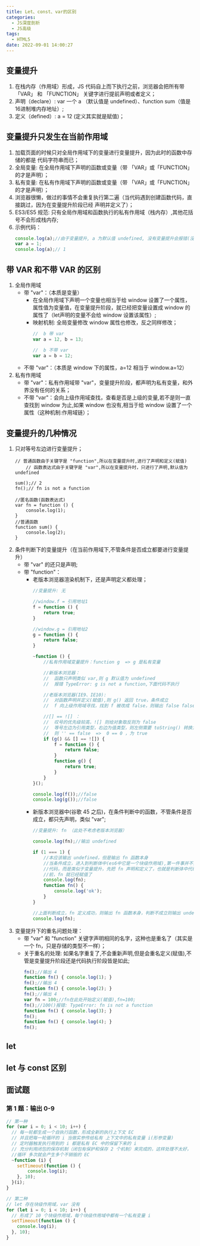 ```yaml
---
title: Let、const、var的区别
categories:
  - JS深度剖析
  - JS高级
tags:
  - HTML5
date: 2022-09-01 14:00:27
---
```


## 变量提升
1. 在栈内存（作用域）形成，JS 代码自上而下执行之前，浏览器会把所有带 「VAR」 和 「FUNCTION」 关键字进行提前声明或者定义；
2. 声明（declare）: var 一个 a （默认值是 undefined）、function sum（值是16进制堆内存地址）;
3. 定义（defined）: a = 12 (定义其实就是赋值)；

## 变量提升只发生在当前作用域
1. 加载页面的时候只对全局作用域下的变量进行变量提升，因为此时的函数中存储的都是 代码字符串而已；
2. 全局变量: 在全局作用域下声明的函数或变量（带 「VAR」或「FUNCTION」的才是声明）；
3. 私有变量: 在私有作用域下声明的函数或变量（带 「VAR」或「FUNCTION」的才是声明）；
4. 浏览器很懒，做过的事情不会重复执行第二遍（当代码遇到创建函数代码，直接跳过，因为在变量提升阶段已经 声明并定义了）；
5. ES3/ES5 规范: 只有全局作用域和函数执行的私有作用域（栈内存）,其他花括号不会形成栈内存;
6. 示例代码：
    ```js
    console.log(a);//由于变量提升, a 为默认值 undefined, 没有变量提升会报错(没有定义)
    var a = 1;
    console.log(a);// 1
    ```

## 带 VAR 和不带 VAR 的区别
1. 全局作用域
    - 带 "var"：（本质是变量）
      - 在全局作用域下声明一个变量也相当于给 window 设置了一个属性，属性值为变量值，在变量提升阶段，就已经把变量设置成 window 的属性了（let声明的变量不会给 window 设置该属性）;
      - 映射机制: 全局变量修改 window 属性也修改，反之同样修改；
        ```js
        //  b 带 var
        var a = 12, b = 13;
        
        //  b 不带 var
        var a = b = 12; 
        ```
    - 不带 "var"：（本质是 window 下的属性，a=12 相当于 window.a=12）
2. 私有作用域
    - 带 "var"：私有作用域带 "var"，变量提升阶段，都声明为私有变量，和外界没有任何的关系；
    - 不带 "var"：会向上级作用域查找，查看是否是上级的变量,若不是则一直查找到 window 为止,如果 window 也没有,相当于给 window 设置了一个属性（这种机制:作用域链）；

## 变量提升的几种情况
1. 只对等号左边进行变量提升；
    ```JS
    // 普通函数由于关键字是 "function",所以在变量提升时,进行了声明和定义(赋值)
		// 函数表达式由于关键字是 "var",所以在变量提升时，只进行了声明,默认值为 undefined
		
    sum();// 2
    fn();// fn is not a function
    
    //匿名函数(函数表达式)
    var fn = function () {
        console.log(1);
    }
    //普通函数
    function sum() {
        console.log(2);
    }
    ```
2. 条件判断下的变量提升（在当前作用域下,不管条件是否成立都要进行变量提升）
    - 带 "var" 的还只是声明;
    - 带 "function"：
      - 老版本浏览器渲染机制下，还是声明定义都处理；
        ```js
        //变量提升: 无

        //window.f = 引用地址1
        f = function () {
            return true;
        }

        //window.g = 引用地址2
        g = function () {
            return false;
        }

        ~function () {
            //私有作用域变量提升：function g  => g 是私有变量

            //新版本浏览器：
            //  函数只声明类似 var,则 g 默认值为 undefined
            //  报错 TypeError: g is not a function,下面代码不执行

            //老版本浏览器(IE9、IE10):
            //  对函数声明并定义(赋值),则 g() 返回 true，条件成立
            //  f 向上级作用域寻找，找到 f 被改成 false，则输出 false false

            //[] == ![] ：
            //  叹号的优先级较高，![] 则给对象取反则为 false
            //  等号左边为引用类型，右边为值类型，则左侧需要 toString() 转换为值类型 ''
            //  则 '' == false  =>  0 == 0 ，为 true
            if (g() && [] == ![]) {
                f = function () {
                    return false;
                }
                function g() {
                    return true;
                }
            }
        }();

        console.log(f());//false
        console.log(g());//false
        ```
      - 新版本浏览器中(谷歌 45 之后)，在条件判断中的函数，不管条件是否成立，都只先声明，类似 "var";
        ```js
        //变量提升: fn （此处不考虑老版本浏览器）

        console.log(fn);//输出 undefined

        if (1 === 1) {
            //本应该输出 undefined，但是输出 fn 函数本身
            //当条件成立，进入到判断体中(es6中它是一个块级作用域),第一件事并不是执行
            //代码，而是类似于变量提升，先把 fn 声明和定义了，也就是判断体中代码执行之 
            //前，fn 就已经赋值了
            console.log(fn);
            function fn() {
                console.log('ok');
            }
        }

        //上面判断成立，fn 定义成功，则输出 fn 函数本身，判断不成立则输出 undefined
        console.log(fn);
        ```
3. 变量提升下的重名问题处理：
    - 带 "var" 和 "function" 关键字声明相同的名字，这种也是重名了（其实是一个 fn，只是存储的类型不一样）；
    - 关于重名的处理: 如果名字重复了,不会重新声明,但是会重名定义(赋值),不管是变量提升阶段还是代码执行阶段皆是如此;
      ```js
      fn();//输出 4
      function fn() { console.log(1); }
      fn();//输出 4
      function fn() { console.log(2); }
      fn();//输出 4
      var fn = 100;//fn在此处开始定义(赋值),fn=100;
      fn();//100()报错: TypeError: fn is not a function
      function fn() { console.log(3); }
      fn();
      function fn() { console.log(4); }
      fn();
      ```

## let

## let 与 const 区别

## 面试题
### 第 1 题：输出 0-9
```js
// 第一种
for (var i = 0; i < 10; i++) {
  // 每一轮都生成一个自执行函数，形成全新的执行上下文 EC
  // 并且把每一轮循环的 i 当做实参传给私有 上下文中的私有变量 i(形参变量)
  // 定时器触发执行用到的 i 都是私有 EC 中的保留下来的 i
  // 充分利用闭包的保存机制（闭包有保护和保存 2 个机制）来完成的，这样处理不太好，     
  //循环 多次就会产生多个不销毁的 EC
  ~function (i) {
    setTimeout(function () {
        console.log(i);
    }, 10);
  }(i);
}

// 第二种
// let 存在块级作用域，var 没有
for (let i = 0; i < 10; i++) {
  // 形成了 10 个块级作用域，每个块级作用域中都有一个私有变量 i
  setTimeout(function () {
    console.log(i);
  }, 10);
}
```